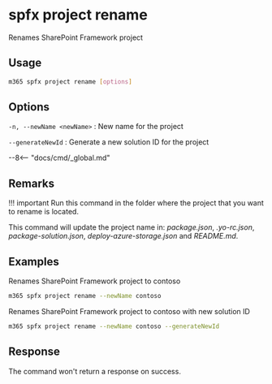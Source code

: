 # spfx project rename

Renames SharePoint Framework project

## Usage

```sh
m365 spfx project rename [options]
```

## Options

`-n, --newName <newName>`
: New name for the project

`--generateNewId`
: Generate a new solution ID for the project

--8<-- "docs/cmd/_global.md"

## Remarks

!!! important
    Run this command in the folder where the project that you want to rename is located.

This command will update the project name in: _package.json_, _.yo-rc.json_, _package-solution.json_, _deploy-azure-storage.json_ and _README.md_.

## Examples

Renames SharePoint Framework project to contoso

```sh
m365 spfx project rename --newName contoso
```

Renames SharePoint Framework project to contoso with new solution ID

```sh
m365 spfx project rename --newName contoso --generateNewId
```

## Response

The command won't return a response on success.
